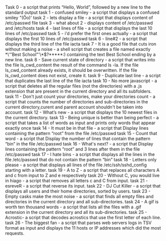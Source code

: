 Task 0 - a script that prints “Hello, World”, followed by a new line to the standard output
task 1 - confused smiley - a script that displays a confused smiley "(Ôo)'
task 2 - lets display a file - a script that displays content of /etc/passwd file
task 3 - what about 2 - displays content of /etc/passwd and /etc/hosts
task 4 - last lines of file - a script that displays the last 10 lines of /etc/passwd
task 5 - i'd prefer the first ones actually - a script that displays the first 10 lines of /etc/passwd
task 6 - line#2 - a script that displays the third line of the file iacta
task 7 - It is a good file that cuts iron without making a noise - a shell script that creates a file named exactly \*\\'"Best School"\'\\*$\?\*\*\*\*\*:) containing the text Best School ending by a new line.
task 8 - Save current state of directory -  a script that writes into the file ls_cwd_content the result of the command ls -la. If the file ls_cwd_content already exists, it should be overwritten. If the file ls_cwd_content does not exist, create it.
task 9 - Duplicate last line - a script that duplicates the last line of the file iacta
task 10 - No more javascript - a script that deletes all the regular files (not the directories) with a .js extension that are present in the current directory and all its subfolders.
task 11 - Don't just count your directories, make your directories count -  a script that counts the number of directories and sub-directories in the current directory,curent and parent account shouldn't be taken into account.
task 12 - What’s new - a script that displays the 10 newest files in the current directory.
task 13 - Being unique is better than being perfect - a script that takes a list of words as input and prints only words that appear exactly once
task 14 -  It must be in that file - a script that Display lines containing the pattern “root” from the file /etc/passwd
task 15 -  Count that word - a script that Display the number of lines that contain the pattern “bin” in the file /etc/passwd
task 16 - What's next? - a script that Display lines containing the pattern “root” and 3 lines after them in the file /etc/passwd
task 17 -  I hate bins - a script that displays all the lines in the file /etc/passwd that do not contain the pattern “bin”
task 18 - Letters only please - a script that displays all lines of the file /etc/ssh/sshd_config starting with a letter.
task 19 -  A to Z - a script that replaces all characters A and c from input to Z and e respectively
task 20 - Without C, you would live in hiago -  a script that removes all letters c and C from input.
task 21 -  esreveR -  a script that reverse its input.
task 22 - DJ Cut Killer - a script that displays all users and their home directories, sorted by users.
task 23 -  Empty casks make the most noise - a script that finds all empty files and directories in the current directory and all sub-directories.
task 24 - A gif is worth ten thousand words - a script that lists all the files with a .gif extension in the current directory and all its sub-directories.
task 25 - Acrostic- a script that decodes acrostics that use the first letter of each line.
task 26 - The biggest fan - a script that parses web servers logs in TSV format as input and displays the 11 hosts or IP addresses which did the most requests.
